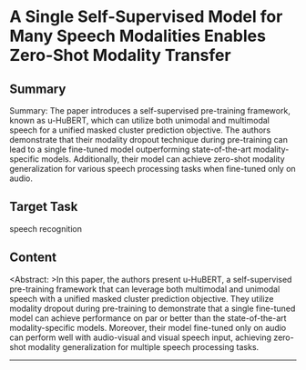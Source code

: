 # A Single Self-Supervised Model for Many Speech Modalities Enables Zero-Shot Modality Transfer

## Summary

Summary: The paper introduces a self-supervised pre-training framework, known as u-HuBERT, which can utilize both unimodal and multimodal speech for a unified masked cluster prediction objective. The authors demonstrate that their modality dropout technique during pre-training can lead to a single fine-tuned model outperforming state-of-the-art modality-specific models. Additionally, their model can achieve zero-shot modality generalization for various speech processing tasks when fine-tuned only on audio.


## Target Task

speech recognition

## Content

<Abstract: >In this paper, the authors present u-HuBERT, a self-supervised pre-training framework that can leverage both multimodal and unimodal speech with a unified masked cluster prediction objective. They utilize modality dropout during pre-training to demonstrate that a single fine-tuned model can achieve performance on par or better than the state-of-the-art modality-specific models. Moreover, their model fine-tuned only on audio can perform well with audio-visual and visual speech input, achieving zero-shot modality generalization for multiple speech processing tasks.



---

